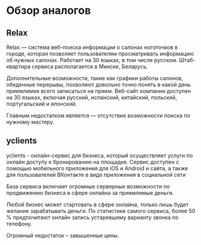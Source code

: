 # Обзор аналогов


## Relax

Relax — система веб-поиска информации о салонах ноготочков в городе, которая позволяет пользователям просматривать 
информацию об нужных салонах. Работает на 30 языках, в том числе русском. Штаб-квартира сервиса располагается в Минске, Беларусь.

Дополнительные возможности, такие как графики работы салонов, обеденные перерывы, похволяют довольно точно понять в какой день приемлимее всего записаться на прием.
Веб-сайт компании доступен на 30 языках, включая русский, испанский, китайский, польский, португальский и японский.

Главным недостатком является — отсутствие возможности поиска по нужному мастеру.

## yclients

yclients - онлайн-сервис для бизнеса, который осуществляет услуги по онлайн доступу к бронированию на площадке. 
Сервис доступен с помощью мобильного приложения для iOS и Android и сайта, а также для пользователей ВКонтакте 
в виде приложения в социальной сети

База сервиса включает огромные серверные возможности по продвижению бизнеса в сфере онлайна за приемлимые деньги.

Любой бизнес может стартовать в сфере онлайна, только лишь будет желание зарабатывать деньги. По статистике самого сервиса, более 50 % предпочитают онлайн запись устаревшему варианту звонка по телефону. 

Огромный недостаток – завышенные цены.
